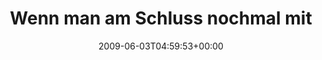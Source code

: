---
retweeted: false
source: <a href="http://twitter.com" rel="nofollow">Twitter Web Client</a>
entities:
  hashtags:
  - text: tipp
    indices:
    - '109'
    - '114'
  symbols: []
  user_mentions: []
  urls: []
display_text_range:
- '0'
- '114'
favorite_count: '0'
id_str: '2013135855'
truncated: false
retweet_count: '0'
id: '2013135855'
created_at: Wed Jun 03 04:59:53 +0000 2009
favorited: false
full_text: 'Wenn man am Schluss nochmal mit dem Gilette drübergeht, macht der Wilkinson
  Sword sogar ne anständige Rasur. #tipp'
lang: de
tags:
- tipp
- pesos:twitter
date: '2009-06-03T04:59:53+00:00'
src: https://twitter.com/bascht/status/2013135855
original_url: https://twitter.com/bascht/status/2013135855
type: twitter_tweet
text: 'Wenn man am Schluss nochmal mit dem Gilette drübergeht, macht der Wilkinson
  Sword sogar ne anständige Rasur. #tipp'
title: Wenn man am Schluss nochmal mit

---